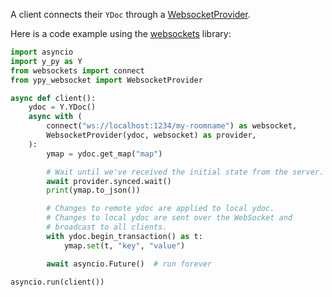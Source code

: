 A client connects their `YDoc` through a [WebsocketProvider](../reference/WebSocket_provider.md).

Here is a code example using the [websockets](https://websockets.readthedocs.io) library:
```py
import asyncio
import y_py as Y
from websockets import connect
from ypy_websocket import WebsocketProvider

async def client():
    ydoc = Y.YDoc()
    async with (
        connect("ws://localhost:1234/my-roomname") as websocket,
        WebsocketProvider(ydoc, websocket) as provider,
    ):
        ymap = ydoc.get_map("map")

        # Wait until we've received the initial state from the server.
        await provider.synced.wait()
        print(ymap.to_json())

        # Changes to remote ydoc are applied to local ydoc.
        # Changes to local ydoc are sent over the WebSocket and
        # broadcast to all clients.
        with ydoc.begin_transaction() as t:
            ymap.set(t, "key", "value")

        await asyncio.Future()  # run forever

asyncio.run(client())
```
